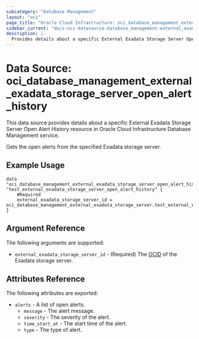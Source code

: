 ```yaml
---
subcategory: "Database Management"
layout: "oci"
page_title: "Oracle Cloud Infrastructure: oci_database_management_external_exadata_storage_server_open_alert_history"
sidebar_current: "docs-oci-datasource-database_management-external_exadata_storage_server_open_alert_history"
description: |-
  Provides details about a specific External Exadata Storage Server Open Alert History in Oracle Cloud Infrastructure Database Management service
---
```


# Data Source: oci_database_management_external_exadata_storage_server_open_alert_history
This data source provides details about a specific External Exadata Storage Server Open Alert History resource in Oracle Cloud Infrastructure Database Management service.

Gets the open alerts from the specified Exadata storage server.


## Example Usage

```hcl
data "oci_database_management_external_exadata_storage_server_open_alert_history" "test_external_exadata_storage_server_open_alert_history" {
	#Required
	external_exadata_storage_server_id = oci_database_management_external_exadata_storage_server.test_external_exadata_storage_server.id
}
```

## Argument Reference

The following arguments are supported:

* `external_exadata_storage_server_id` - (Required) The [OCID](https://docs.cloud.oracle.com/iaas/Content/General/Concepts/identifiers.htm) of the Exadata storage server.


## Attributes Reference

The following attributes are exported:

* `alerts` - A list of open alerts.
	* `message` - The alert message.
	* `severity` - The severity of the alert.
	* `time_start_at` - The start time of the alert.
	* `type` - The type of alert.

